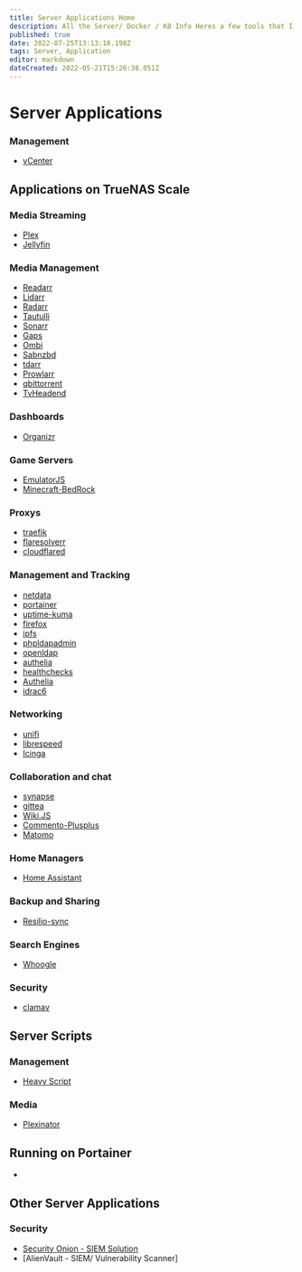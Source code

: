 ```yaml
---
title: Server Applications Home
description: All the Server/ Docker / K8 Info Heres a few tools that I utilize to make prepare my media collection for streaming High quility low bandwidth.
published: true
date: 2022-07-25T13:13:18.198Z
tags: Server, Application
editor: markdown
dateCreated: 2022-05-21T15:26:38.051Z
---
```

# Server Applications
### Management
- [vCenter](https://wiki.commsnet.org/en/Applications/Server_Applications/vcenter)

## Applications on TrueNAS Scale

### Media Streaming
- [Plex]()
- [Jellyfin](https://wiki.commsnet.org/en/Applications/Server_Applications/Jellyfin)

### Media Management
- [Readarr](https://wiki.commsnet.org/en/Applications/Server_Applications/Readarr)
- [Lidarr](https://wiki.commsnet.org/en/Applications/Server_Applications/Lidarr)
- [Radarr](https://wiki.commsnet.org/en/Applications/Server_Applications/Radarr)
- [Tautulli](https://wiki.commsnet.org/en/Applications/Server_Applications/Tautulli)
- [Sonarr](https://wiki.commsnet.org/en/Applications/Server_Applications/Sonarr)
- [Gaps](https://wiki.commsnet.org/en/Applications/Server_Applications/Gaps)
- [Ombi](https://wiki.commsnet.org/en/Applications/Server_Applications/Ombi)
- [Sabnzbd](https://wiki.commsnet.org/en/Applications/Server_Applications/Sabnzbd)
- [tdarr](https://wiki.commsnet.org/en/Applications/Server_Applications/Tdarr)
- [Prowlarr](https://wiki.commsnet.org/en/Applications/Server_Applications/Prowlarr)
- [qbittorrent](https://wiki.commsnet.org/en/Applications/Server_Applications/qbittorrent)
- [TvHeadend](https://wiki.commsnet.org/en/Applications/Server_Applications/TvHeadend)

### Dashboards
- [Organizr](https://wiki.commsnet.org/en/Applications/Server_Applications/Organizr)

### Game Servers
- [EmulatorJS](https://wiki.commsnet.org/en/Applications/Server_Applications/EmulatorJS)
- [Minecraft-BedRock](https://wiki.commsnet.org/en/Applications/Server_Applications/Minecraft-BedRock)

### Proxys
- [traefik](https://wiki.commsnet.org/en/Applications/Server_Applications/traefik)
- [flaresolverr](https://wiki.commsnet.org/en/Applications/Server_Applications/flaresolverr)
- [cloudflared](https://wiki.commsnet.org/en/Applications/Server_Applications/cloudflared)

### Management and Tracking
- [netdata](https://wiki.commsnet.org/en/Applications/Server_Applications/netdata)
- [portainer](https://wiki.commsnet.org/en/Applications/Server_Applications/portainer)
- [uptime-kuma](https://wiki.commsnet.org/en/Applications/Server_Applications/uptime-kuma)
- [firefox](https://wiki.commsnet.org/en/Applications/Server_Applications/firefox)
- [ipfs](https://wiki.commsnet.org/en/Applications/Server_Applications/ipfs)
- [phpldapadmin](https://wiki.commsnet.org/en/Applications/Server_Applications/phpldapadmin)
- [openldap](https://wiki.commsnet.org/en/Applications/Server_Applications/openldap)
- [authelia](https://wiki.commsnet.org/en/Applications/Server_Applications/Authelia)
- [healthchecks](https://wiki.commsnet.org/en/Applications/Server_Applications/healthchecks)
- [Authelia](https://wiki.commsnet.org/en/Server_Applications/Authelia)
- [idrac6]()

### Networking
- [unifi](https://wiki.commsnet.org/en/Applications/Server_Applications/unifi)
- [librespeed](https://wiki.commsnet.org/en/Applications/Server_Applications/librespeed)
- [Icinga](https://wiki.commsnet.org/en/Server_Applications/Icinga)

### Collaboration and chat
- [synapse](https://wiki.commsnet.org/en/Applications/Server_Applications/synapse)
- [gittea](https://wiki.commsnet.org/en/Applications/Server_Applications/gittea)
- [Wiki.JS](https://wiki.commsnet.org/en/Applications/Server_Applications/Wiki_JS)
- [Commento-Plusplus](https://wiki.commsnet.org/en/Applications/Server_Applications/Commento-Plusplus)
- [Matomo](https://wiki.commsnet.org/en/Applications/Server_Applications/Matomo)

### Home Managers
- [Home Assistant](https://wiki.commsnet.org/en/Server_Applications/Home_Assistant)

### Backup and Sharing
- [Resilio-sync](https://wiki.commsnet.org/en/Applications/Server_Applications/Resilio-Sync)

### Search Engines
- [Whoogle](https://wiki.commsnet.org/en/Applications/Server_Applications/Whoogle)

### Security
- [clamav](https://wiki.commsnet.org/en/Applications/Server_Applications/clamav)

## Server Scripts
### Management
- [Heavy Script]()

### Media
- [Plexinator](https://wiki.commsnet.org/en/Applications/Server_Applications/Plexinator)


## Running on Portainer
- 


## Other Server Applications
### Security
- [Security Onion - SIEM Solution](https://wiki.commsnet.org/en/Applications/Server_Applications/SecurityOnion)
- [AlienVault - SIEM/ Vulnerability Scanner]